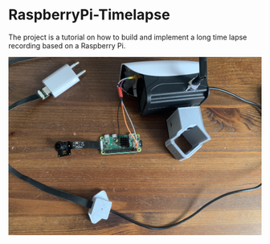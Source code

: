 # RaspberryPi-Timelapse
The project is a tutorial on how to build and implement a long time lapse recording based on a Raspberry Pi.

![Setup](setup.jpg)
